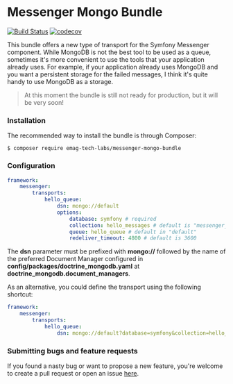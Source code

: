 # Messenger Mongo Bundle
[![Build Status](https://travis-ci.org/eMAGTechLabs/messenger-mongo-bundle.svg?branch=master)](https://travis-ci.org/eMAGTechLabs/messenger-mongo-bundle)
[![codecov](https://codecov.io/gh/eMAGTechLabs/messenger-mongo-bundle/branch/master/graph/badge.svg)](https://codecov.io/gh/eMAGTechLabs/messenger-mongo-bundle)
    
This bundle offers a new type of transport for the Symfony Messenger component. While MongoDB is not the best tool to be used as a queue, sometimes it's more convenient to use the tools that your application already uses. For example, if your application already uses MongoDB and you want a persistent storage for the failed messages, I think it's quite handy to use MongoDB as a storage.  

> At this moment the bundle is still not ready for production, but it will be very soon!

### Installation
The recommended way to install the bundle is through Composer:  
```
$ composer require emag-tech-labs/messenger-mongo-bundle
```
### Configuration
```yaml
framework:
    messenger:
        transports:
            hello_queue:
                dsn: mongo://default
                options:
                    database: symfony # required
                    collection: hello_messages # default is "messenger_queue"
                    queue: hello_queue # default in "default"
                    redeliver_timeout: 4800 # default is 3600
```
The **dsn** parameter must be prefixed with **mongo://** followed by the name of the preferred Document Manager configured in **config/packages/doctrine_mongodb.yaml** at **doctrine_mongodb.document_managers**.  
          
As an alternative, you could define the transport using the following shortcut:
```yaml
framework:
    messenger:
        transports:
            hello_queue:
                dsn: mongo://default?database=symfony&collection=hello_messages&queue=hello_queue&redeliver_timeout=4800
```
### Submitting bugs and feature requests
If you found a nasty bug or want to propose a new feature, you're welcome to create a pull request or open an issue [here](https://github.com/eMAGTechLabs/messenger-mongo-bundle/issues). 

